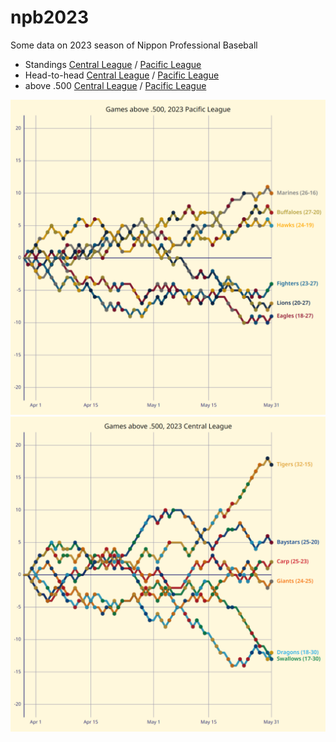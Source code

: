 # npb2023

Some data on 2023 season of Nippon Professional Baseball

- Standings [Central League](https://kurimareiji.github.io/npb2023/standings/Central) / [Pacific League](https://kurimareiji.github.io/npb2023/standings/Pacific)
- Head-to-head [Central League](https://kurimareiji.github.io/npb2023/head-to-head/Central) / [Pacific League](https://kurimareiji.github.io/npb2023/head-to-head/Pacific)
- above .500 [Central League](https://kurimareiji.github.io/npb2023/above500/Central) / [Pacific League](https://kurimareiji.github.io/npb2023/above500/Pacific)

![above .500 / Pacific League](/PLabove500.png)
![above .500 / Central League](/CLabove500.png)
